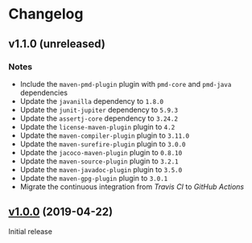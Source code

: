 # Changelog

## v1.1.0 (unreleased)

### Notes
- Include the `maven-pmd-plugin` plugin with `pmd-core` and `pmd-java` dependencies
- Update the `javanilla` dependency to `1.8.0`
- Update the `junit-jupiter` dependency to `5.9.3`
- Update the `assertj-core` dependency to `3.24.2`
- Update the `license-maven-plugin` plugin to `4.2`
- Update the `maven-compiler-plugin` plugin to `3.11.0`
- Update the `maven-surefire-plugin` plugin to `3.0.0`
- Update the `jacoco-maven-plugin` plugin to `0.8.10`
- Update the `maven-source-plugin` plugin to `3.2.1`
- Update the `maven-javadoc-plugin` plugin to `3.5.0`
- Update the `maven-gpg-plugin` plugin to `3.0.1`
- Migrate the continuous integration from _Travis CI_ to _GitHub Actions_

## [v1.0.0](https://github.com/AlexisJehan/DsvMender/releases/tag/v1.0.0) (2019-04-22)
Initial release